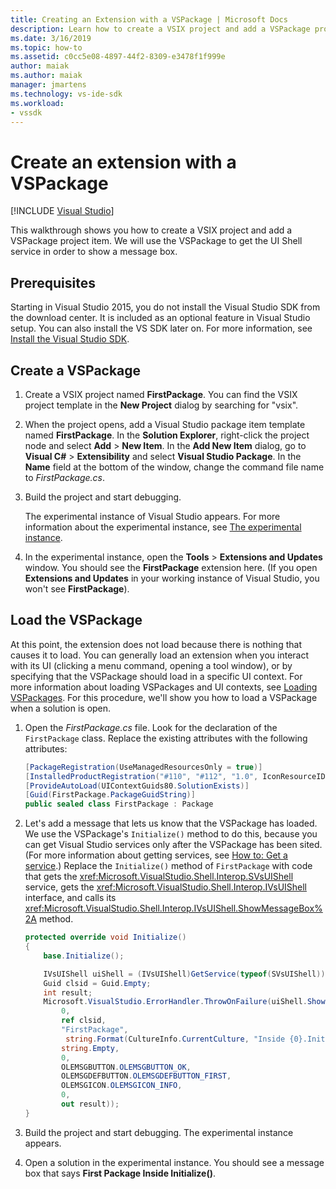 ```yaml
---
title: Creating an Extension with a VSPackage | Microsoft Docs
description: Learn how to create a VSIX project and add a VSPackage project item using the VSPackage to get the UI Shell service in order to show a message box.
ms.date: 3/16/2019
ms.topic: how-to
ms.assetid: c0cc5e08-4897-44f2-8309-e3478f1f999e
author: maiak
ms.author: maiak
manager: jmartens
ms.technology: vs-ide-sdk
ms.workload:
- vssdk
---
```

# Create an extension with a VSPackage

 [!INCLUDE [Visual Studio](~/includes/applies-to-version/vs-windows-only.md)]

This walkthrough shows you how to create a VSIX project and add a VSPackage project item. We will use the VSPackage to get the UI Shell service in order to show a message box.

## Prerequisites

Starting in Visual Studio 2015, you do not install the Visual Studio SDK from the download center. It is included as an optional feature in Visual Studio setup. You can also install the VS SDK later on. For more information, see [Install the Visual Studio SDK](../extensibility/installing-the-visual-studio-sdk.md).

## Create a VSPackage

1. Create a VSIX project named **FirstPackage**. You can find the VSIX project template in the **New Project** dialog by searching for "vsix".

2. When the project opens, add a Visual Studio package item template named **FirstPackage**. In the **Solution Explorer**, right-click the project node and select **Add** > **New Item**. In the **Add New Item** dialog, go to **Visual C#** > **Extensibility** and select **Visual Studio Package**. In the **Name** field at the bottom of the window, change the command file name to *FirstPackage.cs*.

3. Build the project and start debugging.

    The experimental instance of Visual Studio appears. For more information about the experimental instance, see [The experimental instance](../extensibility/the-experimental-instance.md).

4. In the experimental instance, open the **Tools** > **Extensions and Updates** window. You should see the **FirstPackage** extension here. (If you open **Extensions and Updates** in your working instance of Visual Studio, you won't see **FirstPackage**).

## Load the VSPackage

At this point, the extension does not load because there is nothing that causes it to load. You can generally load an extension when you interact with its UI (clicking a menu command, opening a tool window), or by specifying that the VSPackage should load in a specific UI context. For more information about loading VSPackages and UI contexts, see [Loading VSPackages](../extensibility/loading-vspackages.md). For this procedure, we'll show you how to load a VSPackage when a solution is open.

1. Open the *FirstPackage.cs* file. Look for the declaration of the `FirstPackage` class. Replace the existing attributes with the following attributes:

    ```csharp
    [PackageRegistration(UseManagedResourcesOnly = true)]
    [InstalledProductRegistration("#110", "#112", "1.0", IconResourceID = 400)] // Info on this package for Help/About
    [ProvideAutoLoad(UIContextGuids80.SolutionExists)]
    [Guid(FirstPackage.PackageGuidString)]
    public sealed class FirstPackage : Package
    ```

2. Let's add a message that lets us know that the VSPackage has loaded. We use the VSPackage's `Initialize()` method to do this, because you can get Visual Studio services only after the VSPackage has been sited. (For more information about getting services, see [How to: Get a service](../extensibility/how-to-get-a-service.md).) Replace the `Initialize()` method of `FirstPackage` with code that gets the <xref:Microsoft.VisualStudio.Shell.Interop.SVsUIShell> service, gets the <xref:Microsoft.VisualStudio.Shell.Interop.IVsUIShell> interface, and calls its <xref:Microsoft.VisualStudio.Shell.Interop.IVsUIShell.ShowMessageBox%2A> method.

    ```csharp
    protected override void Initialize()
    {
        base.Initialize();

        IVsUIShell uiShell = (IVsUIShell)GetService(typeof(SVsUIShell));
        Guid clsid = Guid.Empty;
        int result;
        Microsoft.VisualStudio.ErrorHandler.ThrowOnFailure(uiShell.ShowMessageBox(
            0,
            ref clsid,
            "FirstPackage",
             string.Format(CultureInfo.CurrentCulture, "Inside {0}.Initialize()", this.GetType().FullName),
            string.Empty,
            0,
            OLEMSGBUTTON.OLEMSGBUTTON_OK,
            OLEMSGDEFBUTTON.OLEMSGDEFBUTTON_FIRST,
            OLEMSGICON.OLEMSGICON_INFO,
            0,
            out result));
    }
    ```

3. Build the project and start debugging. The experimental instance appears.

4. Open a solution in the experimental instance. You should see a message box that says **First Package Inside Initialize()**.
